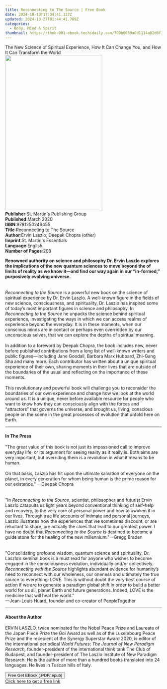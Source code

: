 ```yaml
---
title: Reconnecting to The Source | Free Book
date: 2024-10-19T17:34:41.137Z
updated: 2024-10-27T01:44:41.789Z
categories:
  - Body, Mind & Spirit
thumbnail: https://thmb-001-ebook.techidaily.com/709b0659a0d1114a82d6f121958bf04b3caf46e91b42094215605f9bb3eba9b7.jpg
---
```

<main id="book-container">
  <div class="flex flex-col">
    <div class="book-brief flex-1 py-6 px-4 sm:p-6 md:py-10 md:px-8">
      <!-- brief-->
      <div class="book-brief-main">
        The New Science of Spiritual Experience, How It Can Change You, and How
        It Can Transform the World
      </div>
    </div>
    <div
      class="book-meta-info flex-1 grid gap-4 col-start-1 col-end-3 row-start-1 sm:mb-6 sm:grid-cols-4 lg:gap-6 lg:col-start-2 lg:row-end-6 lg:row-span-6 lg:mb-0"
    >
      <div
        class="book-meta-info-left place-content-center mt-4 p-4 text-sm leading-6 col-start-2 col-span-2 dark:text-slate-400"
      >
        <img
          class="w-full h-500 object-cover rounded-lg sm:h-255 sm:col-span-2 lg:col-span-full"
          src="https://img-001-ebook.techidaily.com/a6de32a1bf1c9831780d8e2f2d02853579485e62783506890a6a4f725ff90ad2.jpg"
          alt=""
          width="312"
          height="500"
        />
      </div>
      <div
        class="book-meta-info-right mt-2 col-start-1 row-start-2 col-span-3 self-center"
      >
        <!-- meta data  -->
        <div class="flex flex-col px-4 md:px-8">
          <div class="flex-1">
            <strong>Publisher</strong>:<span class="px-2"
              >St. Martin&#39;s Publishing Group</span
            >
          </div>
          <div class="flex-1">
            <strong>Published</strong>:<span class="px-2">March 2020</span>
          </div>
          <div class="flex-1">
            <strong>ISBN</strong>:<span class="px-2">9781250246455</span>
          </div>
          <div class="flex-1">
            <strong>Title</strong>:<span class="px-2"
              >Reconnecting to The Source</span
            >
          </div>
          <div class="flex-1">
            <strong>Author</strong>:<span class="px-2"
              >Ervin Laszlo; Deepak Chopra (other)</span
            >
          </div>
          <div class="flex-1">
            <strong>Imprint</strong>:<span class="px-2"
              >St. Martin&#39;s Essentials</span
            >
          </div>
          <div class="flex-1">
            <strong>Language</strong>:<span class="px-2">English</span>
          </div>
          <div class="flex-1">
            <strong>Number of Pages</strong>:<span class="px-2">208</span>
          </div>
        </div>
      </div>
    </div>
    <div class="book-description flex-1 py-6 px-4 sm:p-6 md:py-10 md:px-8">
      <div class="book-description-main">
        <div accordion-content="" id="description">
          <p>
            <b
              >Renowned authority on science and philosophy Dr. Ervin Laszlo
              explores the implications of the new quantum sciences to move
              beyond the of limits of reality as we know it—and find our way
              again in our “in-formed,” purposively evolving universe.</b
            ><br /><br /><br /><i>Reconnecting to the Source </i>is a powerful
            new book on the science of spiritual experience by Dr. Ervin Laszlo.
            A well-known figure in the fields of new science, consciousness, and
            spirituality, Dr. Laszlo has inspired some of today’s most important
            figures in science and philosophy. In
            <i>Reconnecting to the Source</i> he unpacks the science behind
            spiritual experience, investigating the ways in which we can access
            realms of experience beyond the everyday. It is in these moments,
            when our conscious minds are in contact or perhaps even overridden
            by our unconscious selves, that we can explore the depths of
            spiritual meaning. <br /><br />
            In addition to a foreword by Deepak Chopra, the book includes new,
            never before published contributions from a long list of well-known
            writers and public figures—including Jane Goodall, Barbara Marx
            Hubbard, Zhi-Gang Sha and many more. Each contributor has written
            about a unique spiritual experience of their own, sharing moments in
            their lives that are outside of the boundaries of the usual and
            reflecting on the importance of these moments. <br /><br />
            This revolutionary and powerful book will challenge you to
            reconsider the boundaries of our own experience and change how we
            look at the world around us. It is a unique, never before available
            resource for people who want to know how they can consciously align
            with the forces and “attractors” that governs the universe, and
            brought us, living, conscious people on the scene in the great
            processes of evolution that unfold here on Earth.
          </p>
        </div>
        <div class="accordion-fader"></div>
      </div>
    </div>
    <div class="book-excerpts flex-1 py-6 px-4 sm:p-6 md:py-10 md:px-8">
      <!-- excerpts-->
      <div class="book-excerpts-main">
        <hr />
        <h4 class="placeholder placeholder-heading">
          <span>In The Press</span>
        </h4>
        <p></p>
        <p>
          "The great value of this book is not just its impassioned call to
          improve everyday life, or its argument for seeing reality as it really
          is. Both aims are very important, but overriding them is a revolution
          in what it means to be human.<br /><br />On that basis, Laszlo has hit
          upon the ultimate salvation of everyone on the planet, in every
          generation for whom being human is the prime reason for our
          existence." —Deepak Chopra<br /><br /><br />"In <i>Reconnecting</i>
          <i>to</i> <i>the</i> <i>Source</i>, scientist, philosopher and
          futurist Ervin Laszlo catapults us light years beyond conventional
          thinking of self-help and recovery, to the very core of personal power
          and how to awaken it in our lives. Through true life accounts of
          intimate and personal journeys, Laszlo illustrates how the experiences
          that we sometimes discount, or are reluctant to share, are actually
          the clues that lead to our greatest power. I have no doubt that
          <i>Reconnecting to the Source </i>is destined to become a guide stone
          for the healing of the new millennium."—Gregg Braden<br /><br /><br />"Consolidating
          profound wisdom, quantum science and spirituality, Dr. Laszlo’s
          seminal book is a must read for anyone who wishes to become engaged in
          the consciousness evolution, individually and/or collectively.
          <i>Reconnecting with the Source</i> highlights abundant evidence for
          humanity’s need to reconnect with our wholeness, our oneness and
          ultimately the true source to everything: LOVE. This is without doubt
          the very best course of action if we are to generate a paradigm global
          shift in order to build a better world for us all, planet Earth and
          future generations. Indeed, LOVE is the medicine that will heal the
          world."<br />
          —Jean-Louis Huard, founder and co-creator of PeopleTogether
        </p>
        <p></p>
      </div>
    </div>
    <div class="book-about-author flex-1 py-6 px-4 sm:p-6 md:py-10 md:px-8">
      <!-- about author-->
      <div class="book-main-author-main">
        <hr />
        <h4 class="placeholder placeholder-heading">
          <span>About the Author</span>
        </h4>
        <p>
          ERVIN LASZLO, twice nominated for the Nobel Peace Prize and Laureate
          of the Japan Piece Prize the Goi Award as well as of the Luxembourg
          Peace Prize and the recepient of the Synergy Superstar Award 2020, is
          editor of the international periodical
          <i>World Futures: The Journal of New Paradigm Research, </i
          >founder-president of the international think tank The Club of
          Budapest, and founder-president of The Laszlo Institute of New
          Paradigm Research. He is the author of more than a hundred books
          translated into 24 languages. He lives in Tuscan hills of Italy.
        </p>
      </div>
    </div>
    <div class="book-free-get flex-1 py-6 px-4 sm:p-6 md:py-10 md:px-8">
      <button
        id="btn-free-get"
        class="bg-blue-500 hover:bg-blue-700 text-white font-bold py-2 px-4 rounded"
      >
        Free Get EBook (.PDF/.epub)
      </button>
      <div id="countdown-display" class="px-2 text-lg mt-2"></div>
      <a
        id="free-link"
        class="hidden bg-blue-500 hover:bg-blue-700 text-white font-bold py-2 px-4 rounded"
        href="https://www.ebooks.com/en-us/book/209691091/reconnecting-to-the-source/ervin-laszlo/"
        target="_blank"
        >Click here to get a free link</a
      >
    </div>
    <script>
      let countdownTime = 0;
      let countdownInterval = null;
      document
        .getElementById('btn-free-get')
        .addEventListener('click', startCountdown);
      function startCountdown() {
        countdownTime = new Date().getTime() + 60000 * 3;
        countdownInterval = setInterval(updateCountdown, 1000);
        document.getElementById('btn-free-get').disabled = true;
        document
          .getElementById('btn-free-get')
          .classList.add('bg-gray-500', 'cursor-not-allowed');
      }
      function updateCountdown() {
        let currentTime = new Date().getTime();
        let timeLeft = countdownTime - currentTime;
        let secondsLeft = Math.floor(timeLeft / 1000);
        document.getElementById('countdown-display').innerHTML =
          `Remaining time: ${secondsLeft} seconds.`;
        if (secondsLeft <= 0) {
          clearInterval(countdownInterval);
          document.getElementById('btn-free-get').classList.add('hidden');
          document.getElementById('free-link').classList.remove('hidden');
          document.getElementById('countdown-display').innerHTML = '';
        }
      }
    </script>
  </div>
</main>

<ins class="adsbygoogle"
      style="display:block"
      data-ad-client="ca-pub-7571918770474297"
      data-ad-slot="8358498916"
      data-ad-format="auto"
      data-full-width-responsive="true"></ins>
    